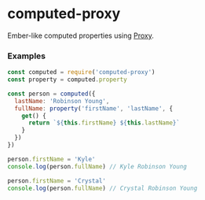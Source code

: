 # computed-proxy

Ember-like computed properties using [Proxy](https://developer.mozilla.org/en-US/docs/Web/JavaScript/Reference/Global_Objects/Proxy).

### Examples

```js
const computed = require('computed-proxy')
const property = computed.property

const person = computed({
  lastName: 'Robinson Young',
  fullName: property('firstName', 'lastName', {
    get() {
      return `${this.firstName} ${this.lastName}`
    }
  })
})

person.firstName = 'Kyle'
console.log(person.fullName) // Kyle Robinson Young

person.firstName = 'Crystal'
console.log(person.fullName) // Crystal Robinson Young
```
